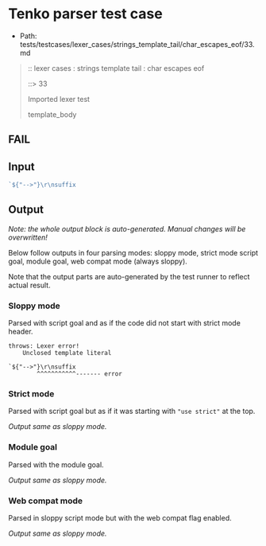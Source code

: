 # Tenko parser test case

- Path: tests/testcases/lexer_cases/strings_template_tail/char_escapes_eof/33.md

> :: lexer cases : strings template tail : char escapes eof
>
> ::> 33
>
> Imported lexer test
>
> template_body

## FAIL

## Input

`````js
`${"-->"}\r\nsuffix
`````

## Output

_Note: the whole output block is auto-generated. Manual changes will be overwritten!_

Below follow outputs in four parsing modes: sloppy mode, strict mode script goal, module goal, web compat mode (always sloppy).

Note that the output parts are auto-generated by the test runner to reflect actual result.

### Sloppy mode

Parsed with script goal and as if the code did not start with strict mode header.

`````
throws: Lexer error!
    Unclosed template literal

`${"-->"}\r\nsuffix
        ^^^^^^^^^^^------- error
`````

### Strict mode

Parsed with script goal but as if it was starting with `"use strict"` at the top.

_Output same as sloppy mode._

### Module goal

Parsed with the module goal.

_Output same as sloppy mode._

### Web compat mode

Parsed in sloppy script mode but with the web compat flag enabled.

_Output same as sloppy mode._
